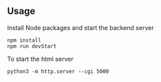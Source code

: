 ## Usage
Install Node packages and start the backend server
```
npm install
npm run devStart
```
To start the html server
```
python3 -m http.server --cgi 5000
```